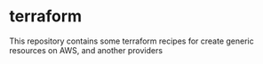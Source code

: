 # terraform
This repository contains some terraform recipes for create generic resources on AWS, and another providers
